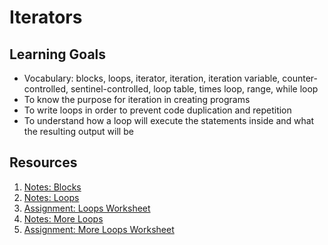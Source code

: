 # Iterators

## Learning Goals
- Vocabulary: blocks, loops, iterator, iteration, iteration variable, counter-controlled, sentinel-controlled, loop table, times loop, range, while loop
- To know the purpose for iteration in creating programs
- To write loops in order to prevent code duplication and repetition
- To understand how a loop will execute the statements inside and what the resulting output will be

## Resources
1. [Notes: Blocks](notes/blocks.md)
1. [Notes: Loops](notes/loops.md)
1. [Assignment: Loops Worksheet](assignments/loops-worksheet.md)
1. [Notes: More Loops](notes/more-loops.md)
1. [Assignment: More Loops Worksheet](assignments/more-loops-worksheet.md)

